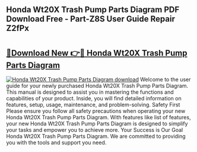 ## Honda Wt20X Trash Pump Parts Diagram PDF Download Free - Part-Z8S User Guide Repair Z2fPx

# <h2><a href="http://dfqn39.blite.top/?on=Honda+Wt20X+Trash+Pump+Parts+Diagram">🔗Download New 👉🔴 Honda Wt20X Trash Pump Parts Diagram</a></h2>

[![Honda Wt20X Trash Pump Parts Diagram download](https://i.imgur.com/lujVjoI.png)](http://dfqn39.blite.top/?on=Honda+Wt20X+Trash+Pump+Parts+Diagram)
Welcome to the user guide for your newly purchased Honda Wt20X Trash Pump Parts Diagram. This manual is designed to assist you in mastering the functions and capabilities of your product. Inside, you will find detailed information on features, setup, usage, maintenance, and problem-solving. Safety First Please ensure you follow all safety precautions when operating your new Honda Wt20X Trash Pump Parts Diagram. With features like list of features, your new Honda Wt20X Trash Pump Parts Diagram is designed to simplify your tasks and empower you to achieve more. Your Success is Our Goal Honda Wt20X Trash Pump Parts Diagram. We are committed to providing you with the tools and support you need.
